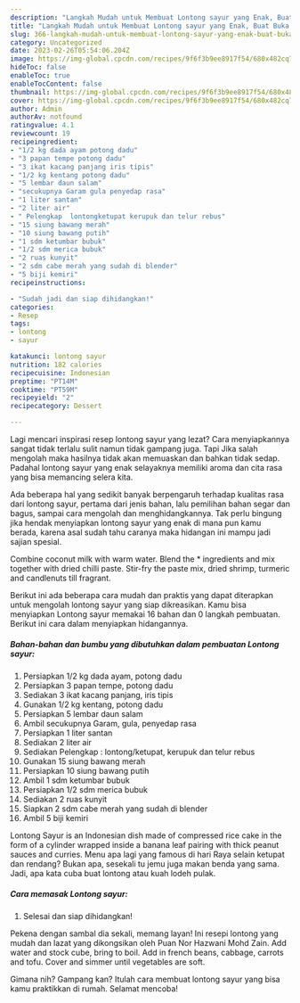 ```yaml
---
description: "Langkah Mudah untuk Membuat Lontong sayur yang Enak, Buat Buka Puasa}"
title: "Langkah Mudah untuk Membuat Lontong sayur yang Enak, Buat Buka Puasa}"
slug: 366-langkah-mudah-untuk-membuat-lontong-sayur-yang-enak-buat-buka-puasa
category: Uncategorized
date: 2023-02-26T05:54:06.204Z
image: https://img-global.cpcdn.com/recipes/9f6f3b9ee8917f54/680x482cq70/lontong-sayur-foto-resep-utama.jpg
hideToc: false
enableToc: true
enableTocContent: false
thumbnail: https://img-global.cpcdn.com/recipes/9f6f3b9ee8917f54/680x482cq70/lontong-sayur-foto-resep-utama.jpg
cover: https://img-global.cpcdn.com/recipes/9f6f3b9ee8917f54/680x482cq70/lontong-sayur-foto-resep-utama.jpg
author: Admin
authorAv: notfound
ratingvalue: 4.1
reviewcount: 19
recipeingredient:
- "1/2 kg dada ayam potong dadu"
- "3 papan tempe potong dadu"
- "3 ikat kacang panjang iris tipis"
- "1/2 kg kentang potong dadu"
- "5 lembar daun salam"
- "secukupnya Garam gula penyedap rasa"
- "1 liter santan"
- "2 liter air"
- " Pelengkap  lontongketupat kerupuk dan telur rebus"
- "15 siung bawang merah"
- "10 siung bawang putih"
- "1 sdm ketumbar bubuk"
- "1/2 sdm merica bubuk"
- "2 ruas kunyit"
- "2 sdm cabe merah yang sudah di blender"
- "5 biji kemiri"
recipeinstructions:

- "Sudah jadi dan siap dihidangkan!"
categories:
- Resep
tags:
- lontong
- sayur

katakunci: lontong sayur 
nutrition: 182 calories
recipecuisine: Indonesian
preptime: "PT14M"
cooktime: "PT59M"
recipeyield: "2"
recipecategory: Dessert

---
```



Lagi mencari inspirasi resep lontong sayur yang lezat? Cara menyiapkannya sangat tidak terlalu sulit namun tidak gampang juga. Tapi Jika salah mengolah maka hasilnya tidak akan memuaskan dan bahkan tidak sedap. Padahal lontong sayur yang enak selayaknya memiliki aroma dan cita rasa yang bisa memancing selera kita.


Ada beberapa hal yang sedikit banyak berpengaruh terhadap kualitas rasa dari lontong sayur, pertama dari jenis bahan, lalu pemilihan bahan segar dan bagus, sampai cara mengolah dan menghidangkannya. Tak perlu bingung jika hendak menyiapkan lontong sayur yang enak di mana pun kamu berada, karena asal sudah tahu caranya maka hidangan ini mampu jadi sajian spesial.

Combine coconut milk with warm water. Blend the * ingredients and mix together with dried chilli paste. Stir-fry the paste mix, dried shrimp, turmeric and candlenuts till fragrant.


Berikut ini ada beberapa cara mudah dan praktis yang dapat diterapkan untuk mengolah lontong sayur yang siap dikreasikan. Kamu bisa menyiapkan Lontong sayur memakai 16 bahan dan 0 langkah pembuatan. Berikut ini cara dalam menyiapkan hidangannya.

<!--inarticleads1-->

##### Bahan-bahan dan bumbu yang dibutuhkan dalam pembuatan Lontong sayur:

1. Persiapkan 1/2 kg dada ayam, potong dadu
1. Persiapkan 3 papan tempe, potong dadu
1. Sediakan 3 ikat kacang panjang, iris tipis
1. Gunakan 1/2 kg kentang, potong dadu
1. Persiapkan 5 lembar daun salam
1. Ambil secukupnya Garam, gula, penyedap rasa
1. Persiapkan 1 liter santan
1. Sediakan 2 liter air
1. Sediakan  Pelengkap : lontong/ketupat, kerupuk dan telur rebus
1. Gunakan 15 siung bawang merah
1. Persiapkan 10 siung bawang putih
1. Ambil 1 sdm ketumbar bubuk
1. Persiapkan 1/2 sdm merica bubuk
1. Sediakan 2 ruas kunyit
1. Siapkan 2 sdm cabe merah yang sudah di blender
1. Ambil 5 biji kemiri


Lontong Sayur is an Indonesian dish made of compressed rice cake in the form of a cylinder wrapped inside a banana leaf pairing with thick peanut sauces and curries. Menu apa lagi yang famous di hari Raya selain ketupat dan rendang? Bukan apa, sesekali tu jemu juga makan benda yang sama. Jadi, apa kata cuba buat lontong atau kuah lodeh pulak. 

<!--inarticleads2-->

##### Cara memasak Lontong sayur:


1. Selesai dan siap dihidangkan!

Pekena dengan sambal dia sekali, memang layan! Ini resepi lontong yang mudah dan lazat yang dikongsikan oleh Puan Nor Hazwani Mohd Zain. Add water and stock cube, bring to boil. Add in french beans, cabbage, carrots and tofu. Cover and simmer until vegetables are soft. 

Gimana nih? Gampang kan? Itulah cara membuat lontong sayur yang bisa kamu praktikkan di rumah. Selamat mencoba!
